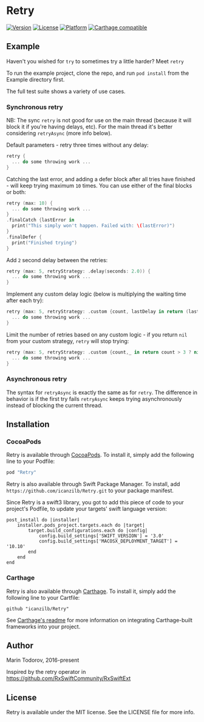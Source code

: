 # Retry

[![Version](https://img.shields.io/cocoapods/v/Retry.svg?style=flat)](http://cocoapods.org/pods/Retry)
[![License](https://img.shields.io/cocoapods/l/Retry.svg?style=flat)](http://cocoapods.org/pods/Retry)
[![Platform](https://img.shields.io/cocoapods/p/Retry.svg?style=flat)](http://cocoapods.org/pods/Retry)
[![Carthage compatible](https://img.shields.io/badge/Carthage-compatible-4BC51D.svg?style=flat)](https://github.com/Carthage/Carthage)

## Example

Haven't you wished for `try` to sometimes try a little harder? Meet `retry`

To run the example project, clone the repo, and run `pod install` from the Example directory first.

The full test suite shows a variety of use cases.

### Synchronous retry

NB: The sync `retry` is not good for use on the main thread (because it will block it if you're having delays, etc). For the main thread it's better considering `retryAsync` (more info below).

Default parameters - retry three times without any delay:

```swift
retry {
  ... do some throwing work ...
}
```

Catching the last error, and adding a defer block after all tries have finished - will keep trying maximum `10` times. You can use either of the final blocks or both:

```swift
retry (max: 10) {
  ... do some throwing work ...
}
.finalCatch {lastError in
  print("This simply won't happen. Failed with: \(lastError)")
}
.finalDefer {
  print("Finished trying")
}
```

Add `2` second delay between the retries:

```swift
retry (max: 5, retryStrategy: .delay(seconds: 2.0)) {
  ... do some throwing work ...
}
```

Implement any custom delay logic (below is multiplying the waiting time after each try):

```swift
retry (max: 5, retryStrategy: .custom {count, lastDelay in return (lastDelay ?? 1.0) * 2.0} ) {
  ... do some throwing work ...
}
```

Limit the number of retries based on any custom logic - if you return `nil` from your custom strategy, `retry` will stop trying:

```swift
retry (max: 5, retryStrategy: .custom {count,_ in return count > 3 ? nil : 0} ) {
  ... do some throwing work ...
}
```

### Asynchronous retry

The syntax for `retryAsync` is exactly the same as for `retry`. The difference in behavior is if the first try fails `retryAsync` keeps trying asynchronously instead of blocking the current thread.

## Installation

### CocoaPods

Retry is available through [CocoaPods](http://cocoapods.org). To install
it, simply add the following line to your Podfile:

```ruby
pod "Retry"
```

Retry is also available through Swift Package Manager. To install, add `https://github.com/icanzilb/Retry.git` to your package manifest.

Since Retry is a swift3 library, you got to add this piece of code to your project's Podfile, to update your targets' swift language version:

```
post_install do |installer|
    installer.pods_project.targets.each do |target|
        target.build_configurations.each do |config|
            config.build_settings['SWIFT_VERSION'] = '3.0'
            config.build_settings['MACOSX_DEPLOYMENT_TARGET'] = '10.10'
        end
    end
end
```

### Carthage

Retry is also available through [Carthage][Carthage repo]. To install
it, simply add the following line to your Cartfile:

```
github "icanzilb/Retry"
```

See [Carthage's readme][Carthage repo] for more information on integrating Carthage-built frameworks into your project.

[Carthage repo]: https://github.com/Carthage/Carthage

## Author

Marin Todorov, 2016-present

Inspired by the retry operator in https://github.com/RxSwiftCommunity/RxSwiftExt

## License

Retry is available under the MIT license. See the LICENSE file for more info.
